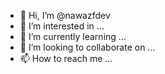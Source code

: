 - 👋 Hi, I’m @nawazfdev
- 👀 I’m interested in ...
- 🌱 I’m currently learning ...
- 💞️ I’m looking to collaborate on ...
- 📫 How to reach me ...

<!---
nawazfdev/nawazfdev is a ✨ special ✨ repository because its `README.md` (this file) appears on your GitHub profile.
You can click the Preview link to take a look at your changes.
--->

